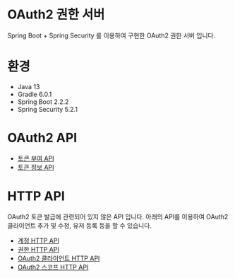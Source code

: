 # OAuth2 권한 서버
Spring Boot + Spring Security 를 이용하여 구현한 OAuth2 권한 서버 입니다. 

# 환경
- Java 13
- Gradle 6.0.1
- Spring Boot 2.2.2
- Spring Security 5.2.1

# OAuth2 API
- [토큰 부여 API](./OAUTH-AUTHORIZATION-API.md)
- [토큰 정보 API](./OAUTH-TOKEN-INFO-API.md)

# HTTP API
OAuth2 토큰 발급에 관련되어 있지 않은 API 입니다. 아래의 API를 이용하여 OAuth2 클라이언트 추가 및 수정, 유저 등록 등을 할 수 있습니다.
- [계정 HTTP API](./ACCOUNT-API.md)
- [권한 HTTP API](./AUTHORITY-API.md)
- [OAuth2 클라이언트 HTTP API](./OAUTH-CLIENT-API.md)
- [OAuth2 스코프 HTTP API](./OAUTH-SCOPE-API.md)